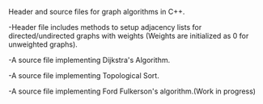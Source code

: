 Header and source files for graph algorithms in C++.

-Header file includes methods to setup adjacency lists for directed/undirected graphs with weights (Weights are initialized as 0 
 for unweighted graphs).
 
-A source file implementing Dijkstra's Algorithm.

-A source file implementing Topological Sort.

-A source file implementing Ford Fulkerson's algorithm.(Work in progress)
